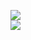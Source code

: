 [![](https://img.shields.io/badge/Made%20With-Github%20Spray-lightgrey.svg?style=for-the-badge&logo=github)](https://github.com/Annihil/github-spray#32027)  
[![](https://i.imgur.com/2DrTn0Z.gif)](https://github.com/Annihil/github-spray)